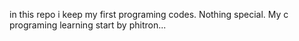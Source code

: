 in  this repo i keep my first programing codes. Nothing special. My c programing learning start by phitron...


